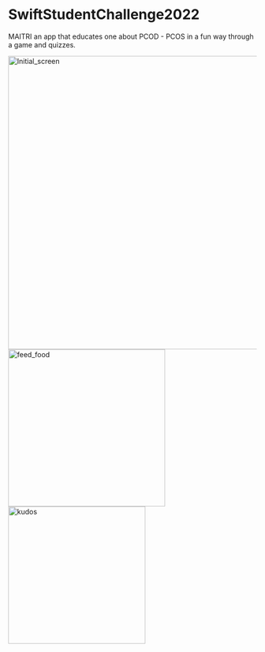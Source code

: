 # SwiftStudentChallenge2022
MAITRI an app that educates one about PCOD - PCOS in a fun way through a game and quizzes.

<img width="594" alt="Initial_screen" src="https://user-images.githubusercontent.com/108691365/177206529-8d7aa222-1981-4f96-8b3b-ff0a1428f81c.png">
<img width="318" alt="feed_food" src="https://user-images.githubusercontent.com/108691365/177206548-d9f806e4-3d08-428a-8fc5-48de4bcb828f.png">
<img width="278" alt="kudos" src="https://user-images.githubusercontent.com/108691365/177206554-556ce7a6-797a-4146-89ad-9729dab9ee49.png">
